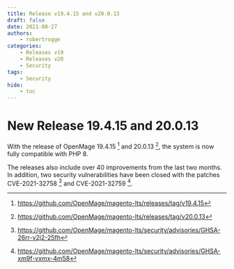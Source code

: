 ```yaml
---
title: Release v19.4.15 and v20.0.13
draft: false
date: 2021-08-27
authors:
    - robertrogge
categories:
    - Releases v19
    - Releases v20
    - Security
tags:
    - Security
hide:
    - toc
---
```


# New Release 19.4.15 and 20.0.13

With the release of OpenMage 19.4.15 [^1] and 20.0.13 [^2], the system is now fully compatible with PHP 8.

<!-- more -->

The releases also include over 40 improvements from the last two months. In addition, two security vulnerabilities have been closed
with the patches CVE-2021-32758 [^3] and CVE-2021-32759 [^4].

[^1]: https://github.com/OpenMage/magento-lts/releases/tag/v19.4.15
[^2]: https://github.com/OpenMage/magento-lts/releases/tag/v20.0.13
[^3]: https://github.com/OpenMage/magento-lts/security/advisories/GHSA-26rr-v2j2-25fh
[^4]: https://github.com/OpenMage/magento-lts/security/advisories/GHSA-xm9f-vxmx-4m58
